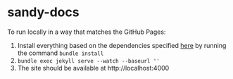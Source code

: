 sandy-docs
==========
To run locally in a way that matches the GitHub Pages:

 1. Install everything based on the dependencies specified [here](https://pages.github.com/versions/) by running the command ``bundle install``
 2. ``bundle exec jekyll serve --watch --baseurl ''``
 3. The site should be available at http://localhost:4000
